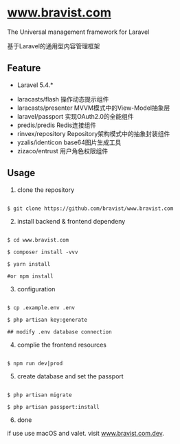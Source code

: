 # www.bravist.com

The Universal management framework for Laravel

基于Laravel的通用型内容管理框架



## Feature

+ Laravel 5.4.*

 - laracasts/flash 操作动态提示组件
 - laracasts/presenter MVVM模式中的View-Model抽象层
 - laravel/passport  实现OAuth2.0的全能组件
 - predis/predis Redis连接组件
 - rinvex/repository Repository架构模式中的抽象封装组件
 - yzalis/identicon base64图片生成工具
 - zizaco/entrust 用户角色权限组件

## Usage


1. clone the repository

```shell

$ git clone https://github.com/bravist/www.bravist.com
```

2. install backend & frontend dependeny

```shell

$ cd www.bravist.com

$ composer install -vvv

$ yarn install  

#or npm install

```

3. configuration

```shell

$ cp .example.env .env

$ php artisan key:generate

## modify .env database connection

```


4. complie the frontend resources

```shell

$ npm run dev|prod

```


5. create database and set the passport

```shell

$ php artisan migrate

$ php artisan passport:install

```


6. done


if use use macOS and valet. visit www.bravist.com.dev.
